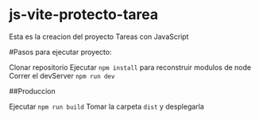 # js-vite-protecto-tarea

Esta es la creacion del proyecto Tareas con JavaScript

#Pasos para ejecutar proyecto:

Clonar repositorio
Ejecutar ```npm install``` para reconstruir modulos de node
Correr el devServer ```npm run dev```

##Produccion

Ejecutar ```npm run build```
Tomar la carpeta ```dist``` y desplegarla
